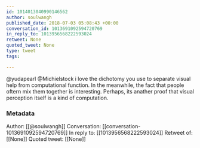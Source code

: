 ```yaml
---
id: 1014013040990146562
author: soulwangh
published_date: 2018-07-03 05:08:43 +00:00
conversation_id: 1013691092594720769
in_reply_to: 1013956568222593024
retweet: None
quoted_tweet: None
type: tweet
tags:

---
```


@yudapearl @Michielstock i love the dichotomy you use to separate visual help from computational function. In the meanwhile, the fact that people oftern mix them together is interesting. Perhaps, its anather proof that visual perception itself is a kind of  computation.

### Metadata

Author: [[@soulwangh]]
Conversation: [[conversation-1013691092594720769]]
In reply to: [[1013956568222593024]]
Retweet of: [[None]]
Quoted tweet: [[None]]
